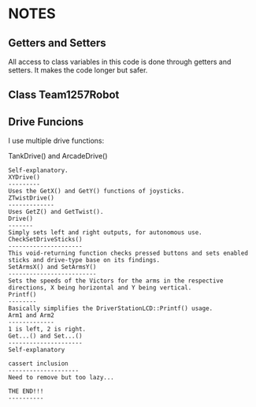 NOTES
=====

Getters and Setters
-------------------
All access to class variables in this code is done through getters and setters. It makes the code longer but safer.

Class Team1257Robot
-------------------

Drive Funcions
--------------
I use multiple drive functions:
	
TankDrive() and ArcadeDrive()
~~~~~~~~~~~~~~~~~~~~~~~~~~~~~
Self-explanatory.
XYDrive()
---------
Uses the GetX() and GetY() functions of joysticks.
ZTwistDrive()
-------------
Uses GetZ() and GetTwist().
Drive()
-------
Simply sets left and right outputs, for autonomous use.
CheckSetDriveSticks()
---------------------
This void-returning function checks pressed buttons and sets enabled sticks and drive-type base on its findings.
SetArmsX() and SetArmsY()
-------------------------
Sets the speeds of the Victors for the arms in the respective directions, X being horizontal and Y being vertical.
Printf()
--------
Basically simplifies the DriverStationLCD::Printf() usage.
Arm1 and Arm2
-------------
1 is left, 2 is right.
Get...() and Set...()
---------------------
Self-explanatory
	
cassert inclusion
--------------------
Need to remove but too lazy...

THE END!!!
----------
